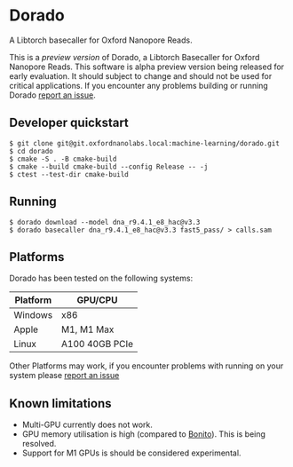 # Dorado

A Libtorch basecaller for Oxford Nanopore Reads.

This is a *preview version* of Dorado, a Libtorch Basecaller for Oxford Nanopore Reads. This software is alpha preview version being released for early evaluation. It should subject to change and should not be used for critical applications. If you encounter any problems building or running Dorado  [report an issue](https://github.com/nanoporetech/dorado/).

## Developer quickstart

```
$ git clone git@git.oxfordnanolabs.local:machine-learning/dorado.git
$ cd dorado
$ cmake -S . -B cmake-build
$ cmake --build cmake-build --config Release -- -j
$ ctest --test-dir cmake-build
```

## Running

```
$ dorado download --model dna_r9.4.1_e8_hac@v3.3
$ dorado basecaller dna_r9.4.1_e8_hac@v3.3 fast5_pass/ > calls.sam
```

## Platforms

Dorado has been tested on the following systems:

| Platform | GPU/CPU |
| ------ | ------ |
| Windows | x86 |
| Apple  | M1, M1 Max |
| Linux | A100 40GB PCIe|

Other Platforms may work, if you encounter problems with running on your system please [report an issue](https://github.com/nanoporetech/dorado/issues)

## Known limitations

* Multi-GPU currently does not work.
* GPU memory utilisation is high (compared to [Bonito](https://github.com/nanoporetech/bonito)). This is being resolved.
* Support for M1 GPUs is should be considered experimental.
